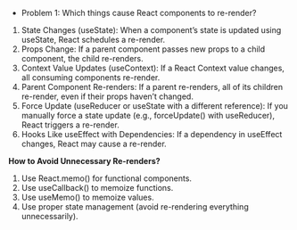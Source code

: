 * Problem 1: Which things cause React components to re-render?

1. State Changes (useState): When a component’s state is updated using useState, React schedules a re-render.
2. Props Change: If a parent component passes new props to a child component, the child re-renders.
3. Context Value Updates (useContext): If a React Context value changes, all consuming components re-render.
4. Parent Component Re-renders: If a parent re-renders, all of its children re-render, even if their props haven’t changed.
5. Force Update (useReducer or useState with a different reference): If you manually force a state update (e.g., forceUpdate() with useReducer), React triggers a re-render.
6. Hooks Like useEffect with Dependencies: If a dependency in useEffect changes, React may cause a re-render.

**How to Avoid Unnecessary Re-renders?**
1. Use React.memo() for functional components.
2. Use useCallback() to memoize functions.
3. Use useMemo() to memoize values.
4. Use proper state management (avoid re-rendering everything unnecessarily).
